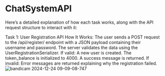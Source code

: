 # ChatSystemAPI

Here’s a detailed explanation of how each task works, along with the API request structure to interact with it:

Task 1: User Registration API
How It Works:
The user sends a POST request to the /api/register/ endpoint with a JSON payload containing their username and password.
The server validates the data using the UserRegistrationSerializer.
If valid:
A new user is created.
The token_balance is initialized to 4000.
A success message is returned.
If invalid:
Error messages are returned explaining why the registration failed.
![bandicam 2024-12-24 09-09-08-747](https://github.com/user-attachments/assets/3a732b34-d80a-41e6-8bc6-79fb2144150b)
